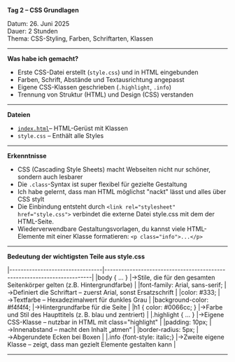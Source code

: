 **Tag 2 – CSS Grundlagen**

Datum: 26. Juni 2025  
Dauer: 2 Stunden  
Thema: CSS-Styling, Farben, Schriftarten, Klassen

---

**Was habe ich gemacht?**

- Erste CSS-Datei erstellt (`style.css`) und in HTML eingebunden
- Farben, Schrift, Abstände und Textausrichtung angepasst
- Eigene CSS-Klassen geschrieben (`.highlight`, `.info`)
- Trennung von Struktur (HTML) und Design (CSS) verstanden

---

**Dateien**
- [`index.html`](https://sugu4.github.io/100-days-of-code/Day02)– HTML-Gerüst mit Klassen
- `style.css` – Enthält alle Styles

---

**Erkenntnisse**
- CSS (Cascading Style Sheets) macht Webseiten nicht nur schöner, sondern auch lesbarer
- Die `.class`-Syntax ist super flexibel für gezielte Gestaltung
- Ich habe gelernt, dass man HTML möglichst "nackt" lässt und alles über CSS stylt
- Die Einbindung entsteht durch ``<link rel="stylesheet" href="style.css">`` verbindet die externe Datei style.css mit dem der HTML-Seite.
- Wiederverwendbare Gestaltungsvorlagen, du kannst viele HTML-Elemente mit einer Klasse formatieren: ``<p class="info">...</p>``

---

**Bedeutung der wichtigsten Teile aus style.css**

|---------------------------------|-------------------------------------------------------------------------|
|body { ... }                     |→Stile, die für den gesamten Seitenkörper gelten (z.B. Hintergrundfarbe) |
|font-family: Arial, sans-serif;  |→Definiert die Schriftart – zuerst Arial, sonst Ersatzschrift            |
|color: #333;	                  |→Textfarbe – Hexadezimalwert für dunkles Grau                            |
|background-color: #f4f4f4;	 |→Hintergrundfarbe für die Seite                                          |
|h1 { color: #0066cc; }	     |→Farbe und Stil des Haupttitels (z. B. blau und zentriert)               |
|.highlight { ... }	              |→Eigene CSS-Klasse – nutzbar in HTML mit class="highlight"               |
|padding: 10px;	                  |→Innenabstand – macht den Inhalt „atmen“                                 |
|border-radius: 5px;	          |→Abgerundete Ecken bei Boxen                                             |
|.info {font-style: italic;}	  |→Zweite eigene Klasse – zeigt, dass man gezielt Elemente gestalten kann  |

---